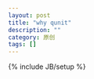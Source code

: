 ```yaml
---
layout: post
title: "why qunit"
description: ""
category: 原创
tags: []
---
```

{% include JB/setup %}
